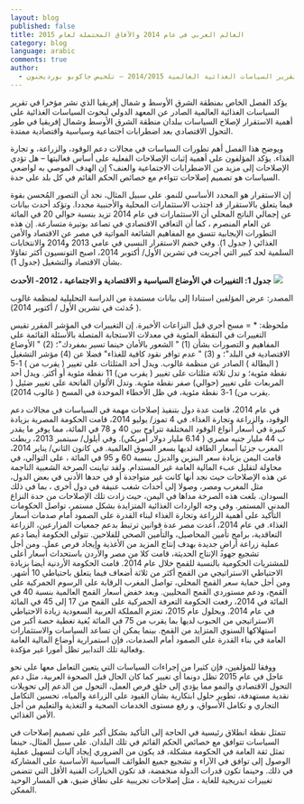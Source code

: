 ```yaml
---
layout: blog
published: false
title: العالم العربي في عام 2014 والآفاق المحتملة لعام 2015
category: blog
language: arabic
comments: true
author: 
  - المعهد الدولي لبحوث السياسات الغذائية، الفصل الخاص بمنطقة الشرق الأوسط وشمال إفريقيا من تقرير السياسات الغذائية العالمية 2014/2015 – تلخيص جاكوبو بورديجنون
---
```


يؤكد الفصل الخاص بمنطقة الشرق الأوسط و شمال إفريقيا الذي نشر مؤخرا في تقرير السياسات الغذائية العالمية الصادر عن المعهد الدولي لبحوث السياسات الغذائية على أهمية الاستقرار لإصلاح السياسات ببلدان منطقة الشرق الأوسط وشمال إفريقيا في طور التحول الاقتصادي بعد اضطرابات اجتماعية وسياسية واقتصادية ممتدة.
<!-- more -->

 ويوضح هذا الفصل أهم تطورات السياسات في مجالات دعم الوقود،   والزراعة، و تجارة الغذاء. يؤكد المؤلفون على أهمية إثبات الإصلاحات الفعلية على أساس فعاليتها – هل تؤدي الإصلاحات إلى مزيد من الاضطرابات الاجتماعية والعنف؟ إن الهدف الموصي به لواضعي السياسات هو تصميم إصلاحات تتواءم مع خصائص الحكم القائم في كل بلد على حدة. 
 

إن الاستقرار هو المحدد الأساسي للنمو. على سبيل المثال، نجد أن التصور المُحسن بقوة فيما يتعلق بالاستقرار قد اجتذب الاستثمارات المحلية والأجنبية مجددا. وتؤكد أحدث بيانات عن إجمالي الناتج المحلي أن الاستثمارات في عام 2014 تزيد بنسبة حوالي 20 في المائة عن العام المنصرم ، كما أن التعافي الاقتصادي في تصاعد بوتيرة متسارعة. إن هذه التطورات الإيجابية تتسق مع المفاهيم الشائعة المواتية في مصر عن الاقتصاد والأمن الغذائي ( جدول 1). وفي خضم الاستقرار النسبي في عامي 2013 و2014 والانتخابات السلمية لحد كبير التي أجريت في تشرين الأول/ أكتوبر 2014، اصبح التونسيون أكثر تفاؤلا بشأن الاقتصاد والتشغيل (جدول 1). 

**جدول 1: التغييرات في الأوضاع السياسية و الاقتصادية و الاجتماعية ، 2012- الأحدث**
![](https://farm9.staticflickr.com/8744/16904414239_26a355ae9a_z.jpg)

المصدر: عرض المؤلفين استنادا إلى بيانات مستمدة من الدراسة التحليلية لمنظمة غالوب ( حُدثت في تشرين الأول / أكتوبر 2014). 

ملحوظة: * = مسح أجري قبل النزاعات الأخيرة. إن التغييرات في المؤشر المقرر تقيس التغييرات في النقطة المئوية في معدلات الاستجابة المتصلة بالأسئلة القائمة على المفاهيم و التصورات بشأن (1) " الشعور بالأمان حينما تسير بمفردك"؛ (2) " الأوضاع الاقتصادية في البلد"؛ و (3) " عدم توافر نقود كافية للغذاء" فضلا عن (4) مؤشر التشغيل ( البطالة ) الصادر عن منظمة غالوب. ويدل أحد المثلثات على تغيير ( يقرب من ) 1-5 نقطة مئوية؛ و تدل ثلاثة مثلثات على تغيير ( يقرب من) 11 نقطة مئوية أو أكثر. ويدل أحد المربعات على تغيير (حوالي) صفر نقطة مئوية. وتدل الألوان الفاتحة على تغيير ضئيل ( يقرب من) 1-3 نقطة مئوية، في ظل الأخطاء الموحدة في المسح ( غالوب 2014).
 



في عام 2014، قامت عدة دول بتنفيذ إصلاحات مهمة في السياسات في مجالات دعم الوقود، والزراعة وتجارة الغذاء. في        4 تموز/ يوليو 2014، قامت الحكومة المصرية بزيادة كبيرة في أسعار أنواع الوقود المختلفة تتراوح بين 40 و 78 في المائة، مما يوفر ما يقدر ب 44 مليار جنيه مصري ( 6.14 مليار دولار أمريكي). وفي أيلول/ سبتمبر 2013، ربطت المغرب جزئيا أسعار الطاقة لديها بسعر السوق العالمية. في كانون الثاني/ يناير 2014، قامت اليمن بزيادة سعر البنزين والديزل بنسبة 60 و 95 في المائة ، على التوالي، في محاولة لتقليل عبء المالية العامة غير المستدام. ولقد تباينت الصرخة الشعبية الناجمة عن هذه الإصلاحات حيث نجد أنها كانت غير متواجدة أو في حدها الأدنى في بعض الدول، مثل المغرب ومصر، وصولا إلى أحداث شغب عنيفة في دول أخرى ، بما في ذلك السودان. بلغت هذه الصرخة مداها في اليمن، حيث زادت تلك الإصلاحات من حدة النزاع المدني المستمر. وفي وجه الواردات الغذائية المتزايدة بشكل مستمر، تواصل الحكومات التأكيد على أهمية الزراعة وتجارة الغذاء لبناء القدرة على الصمود أمام صدمات أسعار الغذاء. في عام 2014، أعدت مصر عدة قوانين ترتبط بدعم جمعيات المزارعين، الزراعة التعاقدية، برامج تأمين المحاصيل، والتأمين الصحي للفلاحين. تتولى الحكومة أيضا دعم عملية زراعة أراضٍ جديدة  بهدف إنتاج المزيد من الأغذية وإيجاد فرص عمل.  ومن أجل تشجيع جهود الإنتاج الحديثة، قامت كلا من مصر والأردن باستحداث أسعار أعلى للمشتريات الحكومية بالنسبة للقمح خلال عام 2014. قامت الحكومة الأردنية أيضا بزيادة الاحتياطي الاستراتيجي من القمح أكثر من ثلاثة أضعاف فيما يتعلق باحتياطي 10 أشهر. ومن أجل حماية سعر القمح المحلي، تواصل المغرب الرقابة على الرسوم الجمركية على القمح، ودعم مستوردي القمح المحليين. وبعد خفض أسعار القمح العالمية بنسبة 40 في المائة في 2014، رفعت الحكومة التعرفة الجمركية على القمح من 17 إلى 45 في المائة في عام 2014. وبحلول عام 2015، تعتزم المملكة العربية السعودية زيادة الاحتياطي الاستراتيجي من الحبوب لديها بما يقرب من 75 في المائة بُغية تغطية حصة أكبر من استهلاكها السنوي المتزايد من القمح. بينما يمكن أن تساعد السياسات والاستثمارات العامة في بناء القدرة على الصمود أمام الصدمات، فإن استمرارية أوضاع المالية العامة وفعالية تلك التدابير تظل أمورا غير مؤكدة. 


ووفقا للمؤلفين، فإن كثيرا من إجراءات السياسات التي يتعين التعامل معها على نحو عاجل في عام 2015 تظل دونما أي تغيير كما كان الحال قبل الصحوة العربية، مثل دعم التحول الاقتصادي والنمو مما يؤدي إلى خلق فرص العمل، التحول من الدعم إلى تحويلات نقدية مستهدفة، تطوير حلول ابتكارية بشأن القيود على الزراعة والمياه، تحسين التكامل التجاري و تكامل الأسواق،       و رفع مستوى الخدمات الصحية و التغذية والتعليم من أجل الأمن الغذائي. 


تتمثل نقطة انطلاق رئيسية في الحاجة إلى التأكيد بشكل أكبر على تصميم إصلاحات في السياسات تتوافق مع خصائص الحكم القائم في تلك البلدان. على سبيل المثال، حينما تمثل ثقة العامة في الحكومة مشكلة، قد يكون من الضروري إيجاد آليات لتسهيل عملية الوصول إلى توافق في الآراء و تشجيع جميع الطوائف السياسية الأساسية على المشاركة في ذلك. وحينما تكون قدرات الدولة منخفضة، قد تكون الخيارات الفنية الأقل التي تتضمن تغييرات تدريجية للغاية ، مثل إصلاحات تجريبية على نطاق ضيق، هي المسار الوحيد الممكن.